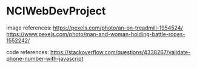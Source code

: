 # NCIWebDevProject

image references: 
https://pexels.com/photo/an-on-treadmill-1954524/
https://www.pexels.com/photo/man-and-woman-holding-battle-ropes-1552242/

code references: 
https://stackoverflow.com/questions/4338267/validate-phone-number-with-javascript